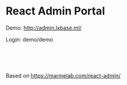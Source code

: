# React Admin Portal

Demo: http://admin.lxbase.ml/

Login: demo/demo

<br>
<br>
<br>

Based on https://marmelab.com/react-admin/

